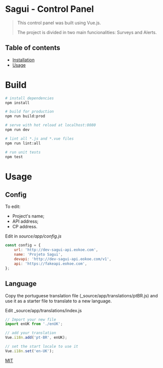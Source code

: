 # Sagui - Control Panel

> This control panel was built using Vue.js.
>
> The project is divided in two main funcionalities: Surveys and Alerts.

## Table of contents

- [Installation](#build)
- [Usage](#usage)

# Build

``` bash
# install dependencies
npm install

# build for production
npm run build:prod

# serve with hot reload at localhost:8080
npm run dev

# lint all *.js and *.vue files
npm run lint:all

# run unit tests
npm test
```

# Usage

## Config

To edit:

- Project's name;
- API address;
- CP address.

Edit in _source/app/config.js_

```javascript
const config = {
	url: 'http://dev-sagui-api.eokoe.com',
	name: 'Projeto Sagui',
	devapi: 'http://dev-sagui-api.eokoe.com/v1',
	api: 'https://fakeapi.eokoe.com',
};
```

## Language

Copy the portuguese translation file (_source/app/translations/ptBR.js) and use it as a starter file to translate to a new language.

Edit _source/app/translations/index.js

```javascript
// Import your new file
import enUK from './enUK';

// add your translation
Vue.i18n.add('pt-BR', enUK);

// set the start locale to use it
Vue.i18n.set('en-UK');
```

[MIT](http://opensource.org/licenses/MIT)
